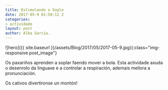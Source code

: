 ```yaml
---
title: Estimulando o Soplo
date: 2017-05-9 01:50:12 Z
categories:
- actividade
layout: post
author: Alba García.
---
```


![hero]({{ site.baseurl }}/assets/Blog/2017/05/2017-05-9.jpg){:class="img-responsive post_image"}
<br>

Os paxariños aprenden a soplar faendo mover a bola.
Esta actividade axuda o desenrolo da linguaxe e a controlar a respiración, ademais mellora a pronunciación.

Os cativos divertíronse un montón!




